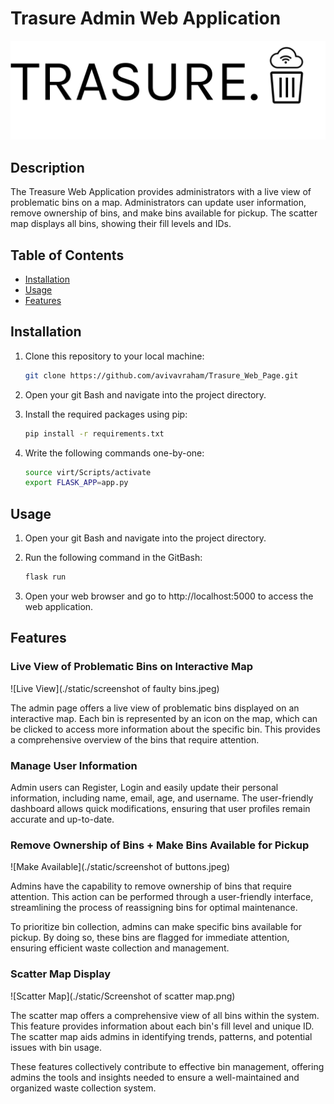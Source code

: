 # Trasure Admin Web Application

![App Screenshot](./static/logo.png)

## Description

The Treasure Web Application provides administrators with a live view of problematic bins on a map. Administrators can update user information, remove ownership of bins, and make bins available for pickup. The scatter map displays all bins, showing their fill levels and IDs.

## Table of Contents

- [Installation](#installation)
- [Usage](#usage)
- [Features](#features)


## Installation

1. Clone this repository to your local machine:
   ```bash
   git clone https://github.com/avivavraham/Trasure_Web_Page.git

2. Open your git Bash and navigate into the project directory.

3. Install the required packages using pip:
    ```bash 
    pip install -r requirements.txt

4. Write the following commands one-by-one:
    ```bash 
    source virt/Scripts/activate
    export FLASK_APP=app.py

## Usage
1. Open your git Bash and navigate into the project directory.

2. Run the following command in the GitBash:
    ```bash 
    flask run

3. Open your web browser and go to http://localhost:5000 to access the web application.

## Features

### Live View of Problematic Bins on Interactive Map

![Live View](./static/screenshot of faulty bins.jpeg)

The admin page offers a live view of problematic bins displayed on an interactive map. Each bin is represented by an icon on the map, which can be clicked to access more information about the specific bin. This provides a comprehensive overview of the bins that require attention.

### Manage User Information


Admin users can Register, Login and easily update their personal information, including name, email, age, and username. The user-friendly dashboard allows quick modifications, ensuring that user profiles remain accurate and up-to-date.

### Remove Ownership of Bins + Make Bins Available for Pickup
![Make Available](./static/screenshot of buttons.jpeg)


Admins have the capability to remove ownership of bins that require attention. This action can be performed through a user-friendly interface, streamlining the process of reassigning bins for optimal maintenance.

To prioritize bin collection, admins can make specific bins available for pickup. By doing so, these bins are flagged for immediate attention, ensuring efficient waste collection and management.

### Scatter Map Display

![Scatter Map](./static/Screenshot of scatter map.png)

The scatter map offers a comprehensive view of all bins within the system. This feature provides information about each bin's fill level and unique ID. The scatter map aids admins in identifying trends, patterns, and potential issues with bin usage.

These features collectively contribute to effective bin management, offering admins the tools and insights needed to ensure a well-maintained and organized waste collection system.

